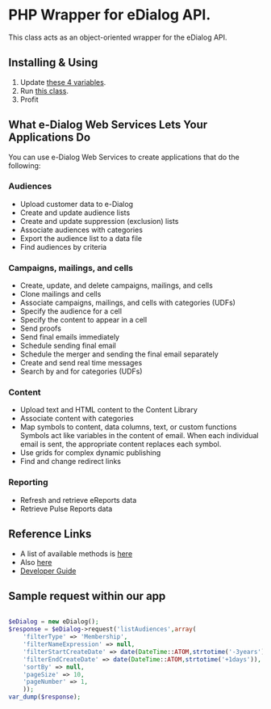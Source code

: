 
# PHP Wrapper for eDialog API.

This class acts as an object-oriented wrapper for the eDialog API.

## Installing & Using

1. Update [these 4 variables](https://github.com/owocki/edialog/blob/master/lib/eDialog.php#L11-L14).
2. Run [this class](https://github.com/owocki/edialog/blob/master/run.php).
3. Profit


## What e-Dialog Web Services Lets Your Applications Do
You can use e-Dialog Web Services to create applications that do the following:

### Audiences
 * Upload customer data to e-Dialog
 * Create and update audience lists
 * Create and update suppression (exclusion) lists
 * Associate audiences with categories
 * Export the audience list to a data file
 * Find audiences by criteria

### Campaigns, mailings, and cells
 * Create, update, and delete campaigns, mailings, and cells
 * Clone mailings and cells
 * Associate campaigns, mailings, and cells with categories (UDFs)
 * Specify the audience for a cell
 * Specify the content to appear in a cell
 * Send proofs
 * Send final emails immediately
 * Schedule sending final email
 * Schedule the merger and sending the final email separately
 * Create and send real time messages
 * Search by and for categories (UDFs)

### Content
 * Upload text and HTML content to the Content Library
 * Associate content with categories
 * Map symbols to content, data columns, text, or custom functions
Symbols act like variables in the content of email. When each individual email is sent, the appropriate content replaces each symbol.
 * Use grids for complex dynamic publishing
 * Find and change redirect links

### Reporting
 * Refresh and retrieve eReports data
 * Retrieve Pulse Reports data



## Reference Links

* A list of available methods is [here](http://sdk.e-dialog.com/edialog-webservices/SdkService.wsdl)
* Also [here](http://www.pdf-archive.com/2013/02/19/ewsreference/ewsreference.pdf)
* [Developer Guide](http://www.pdf-archive.com/2013/02/19/e-dialog-web-services-developer-guide-v1-4/e-dialog-web-services-developer-guide-v1-4.pdf)

## Sample request within our app

```php

$eDialog = new eDialog();
$response = $eDialog->request('listAudiences',array(
	'filterType' => 'Membership',
	'filterNameExpression' => null,
	'filterStartCreateDate' => date(DateTime::ATOM,strtotime('-3years')),
	'filterEndCreateDate' => date(DateTime::ATOM,strtotime('+1days')),
	'sortBy' => null,
	'pageSize' => 10,
	'pageNumber' => 1,
	));
var_dump($response);


```




